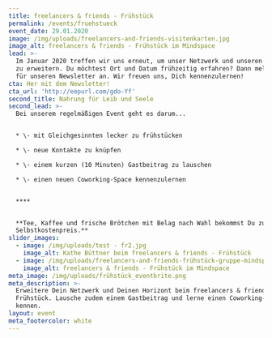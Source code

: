 ```yaml
---
title: freelancers & friends - Frühstück
permalink: /events/fruehstueck
event_date: 29.01.2020
image: /img/uploads/freelancers-and-friends-visitenkarten.jpg
image_alt: freelancers & friends - Frühstück im Mindspace
lead: >-
  Im Januar 2020 treffen wir uns erneut, um unser Netzwerk und unseren Horizont
  zu erweitern. Du möchtest Ort und Datum frühzeitig erfahren? Dann melde Dich
  für unseren Newsletter an. Wir freuen uns, Dich kennenzulernen!
cta: Her mit dem Newsletter!
cta_url: 'http://eepurl.com/gdo-Yf'
second_title: Nahrung für Leib und Seele
second_lead: >-
  Bei unserem regelmäßigen Event geht es darum...


  * \- mit Gleichgesinnten lecker zu frühstücken

  * \- neue Kontakte zu knüpfen

  * \- einem kurzen (10 Minuten) Gastbeitrag zu lauschen

  * \- einen neuen Coworking-Space kennenzulernen


  ****


  **Tee, Kaffee und frische Brötchen mit Belag nach Wahl bekommst Du zum
  Selbstkostenpreis.**
slider_images:
  - image: /img/uploads/test - fr2.jpg
    image_alt: Kathe Büttner beim freelancers & friends - Frühstück
  - image: /img/uploads/freelancers-and-friends-frühstück-gruppe-mindspace.jpg
    image_alt: freelancers & friends - Frühstück im Mindspace
meta_image: /img/uploads/frühstück_eventbrite.png
meta_description: >-
  Erweitere Dein Netzwerk und Deinen Horizont beim freelancers & friends -
  Frühstück. Lausche zudem einem Gastbeitrag und lerne einen Coworking-Space
  kennen.
layout: event
meta_footercolor: white
---
```



